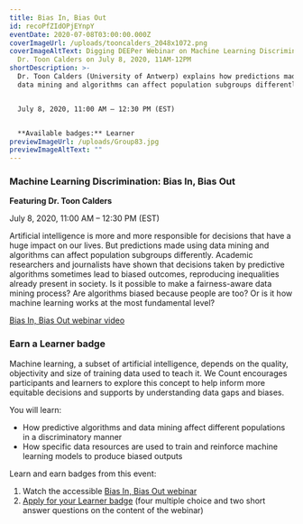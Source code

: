 ```yaml
---
title: Bias In, Bias Out
id: recoPfZIdOPjEYnpY
eventDate: 2020-07-08T03:00:00.000Z
coverImageUrl: /uploads/tooncalders_2048x1072.png
coverImageAltText: Digging DEEPer Webinar on Machine Learning Discrimination by
  Dr. Toon Calders on July 8, 2020, 11AM-12PM
shortDescription: >-
  Dr. Toon Calders (University of Antwerp) explains how predictions made using
  data mining and algorithms can affect population subgroups differently.


  July 8, 2020, 11:00 AM – 12:30 PM (EST)


  **Available badges:** Learner
previewImageUrl: /uploads/Group83.jpg
previewImageAltText: ""
---
```

### **Machine Learning Discrimination: Bias In, Bias Out**

**Featuring Dr. Toon Calders**

July 8, 2020, 11:00 AM – 12:30 PM (EST)

Artificial intelligence is more and more responsible for decisions that have a huge impact on our lives. But predictions made using data mining and algorithms can affect population subgroups differently. Academic researchers and journalists have shown that decisions taken by predictive algorithms sometimes lead to biased outcomes, reproducing inequalities already present in society. Is it possible to make a fairness-aware data mining process? Are algorithms biased because people are too? Or is it how machine learning works at the most fundamental level?

[Bias In, Bias Out webinar video](https://youtu.be/NNrknIYLbrc)

### Earn a Learner badge

Machine learning, a subset of artificial intelligence, depends on the quality, objectivity and size of training data used to teach it. We Count encourages participants and learners to explore this concept to help inform more equitable decisions and supports by understanding data gaps and biases.

You will learn:

* How predictive algorithms and data mining affect different populations in a discriminatory manner
* How specific data resources are used to train and reinforce machine learning models to produce biased outputs

Learn and earn badges from this event:

1. Watch the accessible [Bias In, Bias Out webinar](https://youtu.be/NNrknIYLbrc)
2. [Apply for your Learner badge](https://factory.cancred.ca/c/earnablebadge/QFMWKWaFRa9OE/apply) (four multiple choice and two short answer questions on the content of the webinar)